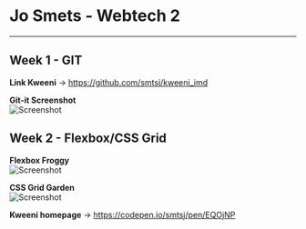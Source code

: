 # Jo Smets - Webtech 2 #

- - - -

## Week 1 - GIT ##  

**Link Kweeni** → https://github.com/smtsj/kweeni_imd  

**Git-it Screenshot**  
![Screenshot](https://i.imgur.com/fmiE9pF.png)  

## Week 2 - Flexbox/CSS Grid ##   

**Flexbox Froggy**  
![Screenshot](https://image.ibb.co/ky5evx/flexbox_Screenshot2.png)  

**CSS Grid Garden**  
![Screenshot](https://image.ibb.co/gwZuTH/grid_Screenshot.png)  

**Kweeni homepage** → https://codepen.io/smtsj/pen/EQOjNP
